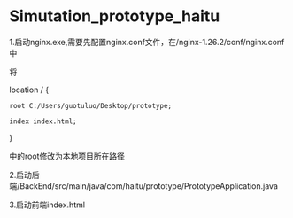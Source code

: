 # Simutation_prototype_haitu
1.启动nginx.exe,需要先配置nginx.conf文件，在/nginx-1.26.2/conf/nginx.conf中  

将  

location / {  

    root C:/Users/guotuluo/Desktop/prototype;  
    
    index index.html;  
    
}   



中的root修改为本地项目所在路径  

 
2.启动后端/BackEnd/src/main/java/com/haitu/prototype/PrototypeApplication.java

3.启动前端index.html
